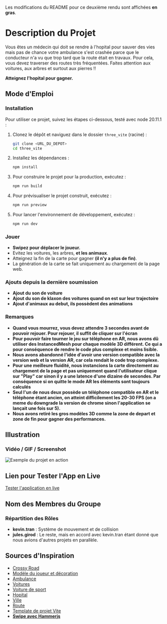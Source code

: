 Les modifications du README pour ce deuxième rendu sont affichées **en gras**.

# Description du Projet

Vous êtes un médecin qui doit se rendre à l'hopital pour sauver des vies mais pas de chance votre ambulance s'est crashée parce que le conducteur n'a vu que trop tard que la route était en travaux.
Pour cela, vous devez traverser des routes très fréquentées. Faites attention aux voitures, aux arbres et surtout aux pierres !! 

**Atteignez l'hopital pour gagner.**

## Mode d'Emploi
### Installation
Pour utiliser ce projet, suivez les étapes ci-dessous, testé avec node 20.11.1 :

1. Clonez le dépôt et naviguez dans le dossier `three_vite` (racine) :
    ```sh
    git clone <URL_DU_DEPOT>
    cd three_vite
    ```

2. Installez les dépendances :
    ```sh
    npm install
    ```

3. Pour construire le projet pour la production, exécutez :
    ```sh
    npm run build
    ```

4. Pour prévisualiser le projet construit, exécutez :
    ```sh
    npm run preview
    ```

5. Pour lancer l'environnement de développement, exécutez :
    ```sh
    npm run dev
    ```
   
### Jouer
- **Swipez pour déplacer le joueur.**
- Evitez les voitures, les arbres, **et les animaux**.
- Atteignez la fin de la carte pour gagner **(il n'y a plus de fin)**.
- La génération de la carte se fait uniquement au chargement de la page web.


### Ajouts depuis la dernière soumission
- **Ajout du son de voiture**
- **Ajout du son de klaxon des voitures quand on est sur leur trajectoire**
- **Ajout d'animaux au debut, ils possèdent des animations**

### Remarques
- **Quand vous mourrez, vous devez attendre 3 secondes avant de pouvoir rejouer. Pour rejouer, il suffit de cliquer sur l'écran**
- **Pour pouvoir faire tourner le jeu sur téléphone en AR, nous avons dû utiliser des InstancedMesh pour chaque modèle 3D différent. Ce qui a pour conséquence de rendre le code plus complexe et moins lisible.**
- **Nous avons abandonné l'idée d'avoir une version compatible avec la version web et la version AR, car cela rendait le code trop complexe.**
- **Pour une meilleure fluidité, nous instancions la carte directement au chargement de la page et pas uniquement quand l'utilisateur clique sur "Play" car sinon il y a une latence d'une dizaine de secondes. Par conséquence si on quitte le mode AR les éléments sont toujours calculés**
- **Seul l'un de nous deux possède un téléphone compatible en AR et le téléphone étant ancien, on atteint difficilement les 20-30 FPS (on a meme du downgrade la version de chrome sinon l'application se lançait une fois sur 5).**
- **Nous avons retiré les gros modèles 3D comme la zone de depart et zone de fin pour gagner des performances.**




## Illustration
### Vidéo / GIF / Screenshot
![Exemple du projet en action](./crossy_example.gif)

## Lien pour Tester l'App en Live
[Tester l'application en live]( https://jules-girod-epita.github.io/three_vite/ )

## Nom des Membres du Groupe
### Répartition des Rôles
- **kevin.tran** : Système de mouvement et de collision
- **jules.girod** : Le reste, mais en accord avec kevin.tran étant donné que nous avions d'autres projets en parallèle.

## Sources d'Inspiration
- [Crossy Road](https://crossyroad.com/)
- [Modèle du joueur et décoration](https://poly.pizza/bundle/Cube-World-Kit-DwDr8493Fw)
- [Ambulance](https://poly.pizza/m/8NOFImgkI5N)
- [Voitures](https://sketchfab.com/3d-models/low-poly-vehicle-mini-pack-8-52ee24ff6eb2479891fe68e6ce46af28)
- [Voiture de sport](https://sketchfab.com/3d-models/racing-car-f209f3702fc04371806054e43c496c3a)
- [Hopital](https://sketchfab.com/3d-models/low-poly-hospital-738972de7752491382457c068ab0a6ac)
- [Ville](https://sketchfab.com/3d-models/free-low-poly-simple-urban-city-3d-asset-pack-310c806355814c3794f5e3022b38db85)
- [Route](https://poly.pizza/bundle/Post-Apocolypse-Pack-jg0We8Clu0)
- [Template de projet Vite](https://github.com/fdoganis/three_vite)
- **[Swipe avec Hammerjs](https://hammerjs.github.io/)**